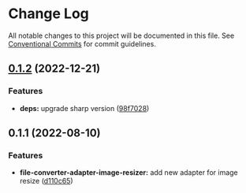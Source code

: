 # Change Log

All notable changes to this project will be documented in this file.
See [Conventional Commits](https://conventionalcommits.org) for commit guidelines.

## [0.1.2](https://github.com/Rytass/Utils/compare/@rytass/file-converter-adapter-image-resizer@0.1.1...@rytass/file-converter-adapter-image-resizer@0.1.2) (2022-12-21)


### Features

* **deps:** upgrade sharp version ([98f7028](https://github.com/Rytass/Utils/commit/98f7028cc8783683a435118e1e7312b407cdc191))





## 0.1.1 (2022-08-10)


### Features

* **file-converter-adapter-image-resizer:** add new adapter for image resize ([d110c65](https://github.com/Rytass/Utils/commit/d110c65e21117d6052dc158fae7036d3bca6a2ea))
